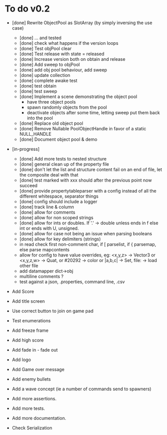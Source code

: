 ﻿# To do v0.2

* [done] Rewrite ObjectPool as SlotArray (by simply inversing the use case)
    - [done] ... and tested
    - [done] check what happens if the version loops
    - [done] Test objPool clear
    - [done] Test release with state = released
    - [done] Increase version both on obtain and release
    - [done] Add sweep to objPool
    - [done] add obj pool behaviour, add sweep
    - [done] update collection 
    - [done] complete awake test
    - [done] test obtain
    - [done] test sweep
    - [done] Implement a scene demonstrating the object pool
        - have three object pools
        - spawn randomly objects from the pool
        - deactivate objects after some time, letting sweep put them back into the pool
    - [done] Replace old object pool
    - [done] Remove Nullable PoolObjectHandle in favor of a static NULL_HANDLE
    - [done] Document object pool & demo

* [in-progress]
    - [done] Add more tests to nested structure
    - [done] general clean up of the property file      
    - [done] don't let the list and structure content fail on an end of file, let the composite deal with that
    - [done] test marked with xxx should after the previous point now succeed   
    - [done] provide propertytableparser with a config instead of all the different whitespace, separator things
    - [done] config should include a logger
    - [done] track line & column
    - [done] allow for comments
    - [done] allow for non scoped strings
    - [done] allow for ints or doubles. If '.' -> double unless ends in f else int or ends with U, unsigned.    
    - [done] allow for case not being an issue when parsing booleans
    - [done] allow for key delimiters (strings)
    - in read check first non-comment char, if [ parselist, if { parsemap, else parse mapcontents
    - allow for config to have value overrides, eg: <x,y,z> -> Vector3 or <x,y,z,w> -> Quat, or #20292 -> color or |a,b,c| -> Set, file: -> load other file
    - add datamapper dict->obj     
    - multiline comments ?
    - test against a json, .properties, command line, .csv

* Add Score
* Add title screen 
* Use correct button to join on game pad
* Test enumerations
* Add freeze frame
* Add high score
* Add fade in - fade out
* Add logo
* Add Game over message
* Add enemy bullets 
* Add a wave concept (ie a number of commands send to spawners) 
* Add more assertions.
* Add more tests.
* Add more documentation.
* Check Serialization
